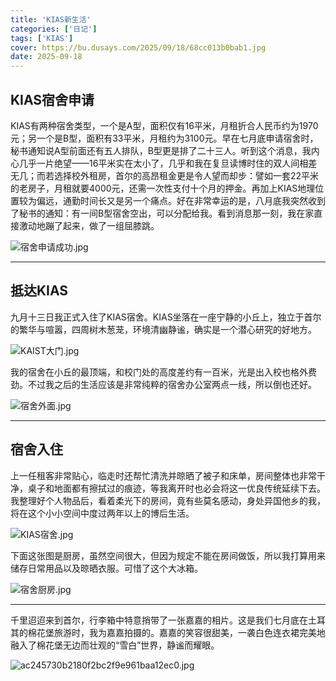 ```yaml
---
title: 'KIAS新生活'
categories: ['日记']
tags: ['KIAS']
cover: https://bu.dusays.com/2025/09/18/68cc013b0bab1.jpg
date: 2025-09-18
---
```


## KIAS宿舍申请

KIAS有两种宿舍类型，一个是A型，面积仅有16平米，月租折合人民币约为1970元；另一个是B型，面积有33平米，月租约为3100元。早在七月底申请宿舍时，秘书通知说A型前面还有五人排队，B型更是排了二十三人。听到这个消息，我内心几乎一片绝望——16平米实在太小了，几乎和我在复旦读博时住的双人间相差无几；而若选择校外租房，首尔的高昂租金更是令人望而却步：譬如一套22平米的老房子，月租就要4000元，还需一次性支付十个月的押金。再加上KIAS地理位置较为偏远，通勤时间长又是另一个痛点。好在非常幸运的是，八月底我突然收到了秘书的通知：有一间B型宿舍空出，可以分配给我。看到消息那一刻，我在家直接激动地蹦了起来，做了一组屈膝跳。

![宿舍申请成功.jpg](https://bu.dusays.com/2025/09/18/68cc0fd07d75e.jpg)

---

## 抵达KIAS

九月十三日我正式入住了KIAS宿舍。KIAS坐落在一座宁静的小丘上，独立于首尔的繁华与喧嚣，四周树木葱茏，环境清幽静谧，确实是一个潜心研究的好地方。

![KAIST大门.jpg](https://bu.dusays.com/2025/09/18/68cc17ab8395b.jpg)

我的宿舍在小丘的最顶端，和校门处的高度差约有一百米，光是出入校也格外费劲。不过我之后的生活应该是非常纯粹的宿舍办公室两点一线，所以倒也还好。

![宿舍外面.jpg](https://bu.dusays.com/2025/09/18/68cc17a6e952e.jpg)

---

## 宿舍入住

上一任租客非常贴心，临走时还帮忙清洗并晾晒了被子和床单，房间整体也非常干净，桌子和地面都有擦拭过的痕迹，等我离开时也必会将这一优良传统延续下去。我整理好个人物品后，看着柔光下的房间，竟有些莫名感动，身处异国他乡的我，将在这个小小空间中度过两年以上的博后生活。

![KIAS宿舍.jpg](https://bu.dusays.com/2025/09/18/68cc013b6149b.jpg)

下面这张图是厨房，虽然空间很大，但因为规定不能在房间做饭，所以我打算用来储存日常用品以及晾晒衣服。可惜了这个大冰箱。

![宿舍厨房.jpg](https://bu.dusays.com/2025/09/18/68cc013c831f7.jpg)

---

千里迢迢来到首尔，行李箱中特意捎带了一张嘉嘉的相片。这是我们七月底在土耳其的棉花堡旅游时，我为嘉嘉拍摄的。嘉嘉的笑容很甜美，一袭白色连衣裙完美地融入了棉花堡无边而壮观的“雪白”世界，静谧而耀眼。

![ac245730b2180f2bc2f9e961baa12ec0.jpg](https://bu.dusays.com/2025/09/18/68cc02085e6c3.jpg)

